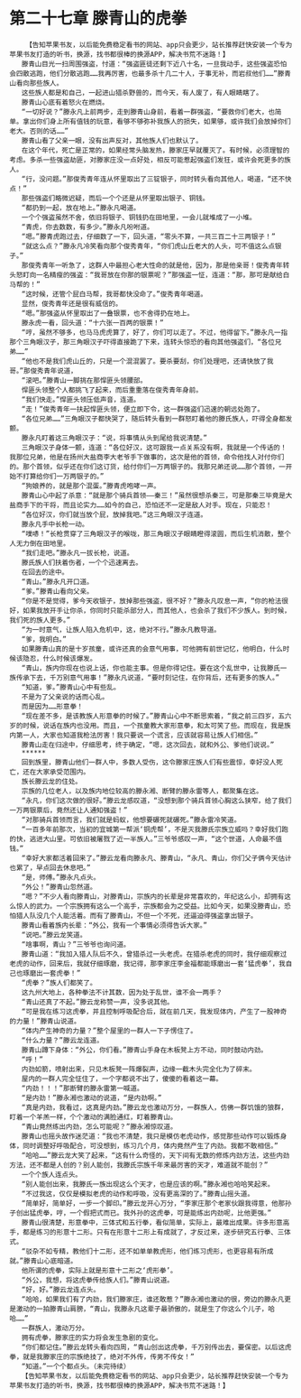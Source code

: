 # 第二十七章 滕青山的虎拳
        【告知苹果书友，以后能免费稳定看书的网站、app只会更少，站长推荐赶快安装一个专为苹果书友打造的听书，换源，找书都很棒的换源APP，解决书荒不迷路！】
       滕青山目光一扫周围强盗，忖道：“强盗匪徒还剩下近八十名，一旦我动手，这些强盗恐怕会四散逃跑，他们分散逃跑……我再厉害，也最多杀十几二十人，于事无补，而岩叔他们……”滕青山看向那些族人。
       这些族人都是和自己，一起进山猎杀野兽的，而今天，有人废了，有人眼睛瞎了。
       滕青山心底有着怒火在燃烧。
       “一切好说？”滕永凡上前两步，走到滕青山身前，看着一群强盗，“要救你们老大，也简单。拿出你们身上所有值钱的玩意，看够不够弥补我族人的损失，如果够，或许我们会放掉你们老大。否则的话……”
       滕青山看了父亲一眼，没有出声反对，其他族人们也默认了。
       在这个年代，死亡是正常的，如果经常头脑发热，滕家庄早就覆灭了。有时候，必须理智的考虑。多杀一些强盗劫匪，对滕家庄没一点好处，相反可能惹起强盗们发狂，或许会死更多的族人。
       “行，没问题。”那俊秀青年连从怀里取出了三锭银子，同时转头看向其他人，喝道，“还不快点！”
       那些强盗们略微迟疑，而后一个个还是从怀里取出银子、铜钱。
       “都扔到一起，放在地上。”滕永凡喝道。
       一个个强盗虽然不舍，依旧将银子、铜钱扔在田地里，一会儿就堆成了一小堆。
       “青虎，你去数数，有多少。”滕永凡吩咐道。
       “嗯。”滕青虎跑过去，仔细数了一下，回头道，“零头不算，一共三百二十三两银子！”
       “就这么点？”滕永凡冷笑看向那个俊秀青年，“你们虎山丘老大的人头，可不值这么点银子。”
       那俊秀青年一听急了，这群人中最担心老大性命的就是他，因为，那是他亲哥！俊秀青年转头怒盯向一名精瘦的强盗：“我哥放在你那的银票呢？”那强盗一怔，连道：“那，那可是献给白马帮的！”
       “这时候，还管个屁白马帮，我哥都快没命了。”俊秀青年喝道。
       显然，俊秀青年还是很有威信的。
       “嗯。”那强盗从怀里取出了一叠银票，也不舍得扔在地上。
       滕永虎一看，回头道：“十六张一百两的银票！”
       “哼，虽然不够多，也马马虎虎算了，好了，你们可以走了。不过，他得留下。”滕永凡一指那个三角眼汉子，那三角眼汉子吓得直接跪了下来，连转头惊恐的看向其他强盗们，“各位兄弟……”
       “他也不是我们虎山丘的，只是一个混混罢了。要杀要刮，你们处理吧，还请快放了我哥。”那俊秀青年说道，
       “滚吧。”滕青山一脚挑在那悍匪头领腰部。
       悍匪头领整个人都挑飞了起来，而后重重落在俊秀青年身前。
       “我们快走。”悍匪头领压低声音，连道。
       “走！”俊秀青年一扶起悍匪头领，便立即下令，这一群强盗们迅速的朝远处跑了。
       “各位兄弟……”三角眼汉子都快哭了，随后转头看到一群怒盯着他的滕氏族人，吓得全身都发颤。
       滕永凡盯着这三角眼汉子：“说，将事情从头到尾给我说清楚。”
       三角眼汉子身体一颤，连道：“各位好汉，这可跟我一点关系没有啊，我就是一个传话的！我那位兄弟，他是在扬州大盐商李大老爷手下做事的，这次是他的首领，命令他找人对付你们的。那个首领，似乎还在你们这订货，给付你们一万两银子的。我那兄弟还说……那个首领，一开始不打算给你们一万两银子的。”
       “狗娘养的，就是那个混蛋。”滕青虎咆哮一声。
       滕青山心中起了杀意：“就是那个骑兵首领——秦三！”虽然很想杀秦三，可是那秦三毕竟是大盐商手下的干将，而且论实力……如今的自己，恐怕还不一定是敌人对手。现在，只能忍！
       “各位好汉，你们就当放个屁，放掉我吧。”这三角眼汉子连道。
       滕永凡手中长枪一动。
       “噗哧！”长枪贯穿了三角眼汉子的喉咙，那三角眼汉子眼睛瞪得滚圆，而后生机消散，整个人无力倒在田地里。
       “我们走吧。”滕永凡一拔长枪，说道。
       滕氏族人们扶着伤者，一个个迅速离去。
       在回去的途中。
       “青山。”滕永凡开口道。
       “爹。”滕青山看向父亲。
       “你是不是觉得，爹今天收银子，放掉那些强盗，很不好？”滕永凡叹息一声，“你的枪法很好，如果我放开手让你杀，你同时只能杀部分人，而其他人，也会杀了我们不少族人。到时候，我们死的族人更多。”
       “为一时意气，让族人陷入危机中，这，绝对不行。”滕永凡教导道。
       “爹，我明白。”
       如果滕青山真的是十岁孩童，或许还真的会意气用事，可他拥有前世记忆，他明白，什么时候该隐忍，什么时候该爆发。
       “青山，族内你现在也说上话，你也能主事。但是你得记住。要在这个乱世中，让我滕氏一族传承下去，千万别意气用事！”滕永凡说道，“要时刻记住，在你背后，还有更多的族人。”
       “知道，爹。”滕青山心中有些乱。
       不是为了父亲说的话而心乱。
       而是因为……形意拳！
       “现在差不多，是该教族人形意拳的时候了。”滕青山心中不断思索着，“我之前三四岁，五六岁的时候，说话在族内也没用。而且，一个孩童教大家形意拳，和太可笑了些。而现在，我是族内第一人，大家也知道我枪法厉害！我只要说一个谎言，应该就容易让族人们相信。”
       滕青山走在归途中，仔细思考，终于确定，“嗯，这次回去，就和外公、爹他们说说。”
       ******
       回到族里，滕青山他们一群人中，多数人受伤，这令滕家庄族人们有些震惊，幸好没人死亡，还在大家承受范围内。
       族长滕云龙的住处。
       宗族的几位老人，以及族内地位较高的滕永湘、断臂的滕永雷等人，都聚集在这。
       “永凡，你们这次做的很好。”滕云龙感叹道，“没想到那个骑兵首领心胸这么狭窄，给了我们一万两银票后，竟然还让人通知强盗！”
       “对那骑兵首领而言，我们就是蚂蚁，他想要碾死就碾死。”滕永雷冷笑道。
       “一百多年前那次，当初的宜城第一帮派‘铜虎帮’，不是灭我滕氏宗族立威吗？幸好我们跑的快，逃进大山里。可依旧被屠戮了近一半族人。”三爷爷感叹一声，“这个世道，人命最不值钱。”
       “幸好大家都活着回来了。”滕云龙看向滕永凡、滕青山，“永凡、青山，你们父子俩今天估计也累了，早点回去休息吧。”
       “是，师傅。”滕永凡点头。
       “外公！”滕青山忽然道。
       “嗯？”不少人看向滕青山，对滕青山，宗族内的长辈是非常喜欢的，年纪这么小，却拥有这么惊人的武力。一个宗族拥有这么一个高手，宗族都会为之受益。比如今天，如果没滕青山，恐怕猎人队没几个人能活着。而有了滕青山，不但一个不死，还逼迫得强盗拿出银子。
       滕青山看着族内长辈：“外公，我有一个事情必须得告诉大家。”
       “说吧。”滕云龙笑道。
       “啥事啊，青山？”三爷爷也询问道。
       滕青山道：“我加入猎人队后不久，曾猎杀过一头老虎。在猎杀老虎的同时，我仔细观察过老虎的动作，回来后，我就仔细琢磨，我记得，那李家庄李金福都能琢磨出一套‘猛虎拳’，我自己也琢磨出一套虎拳！”
       “虎拳？”族人们都笑了。
       这九州大地上，各种拳法不计其数，因为处于乱世，谁不会一两手？
       “青山还真了不起。”滕云龙称赞一声，没多说其他。
       “可是我在练习这虎拳，并且控制呼吸配合后，就在前几天，我发现体内，产生了一股神奇的力量！”滕青山说道。
       “体内产生神奇的力量？”整个屋里的一群人一下子愣住了。
       “什么力量？”滕云龙连道。
       滕青山蹲下身体：“外公，你们看。”滕青山手身在木板凳上方不动，同时鼓动内劲。
       “呼！”
       内劲如箭，喷射出来，只见木板凳一阵爆裂声，边缘一截木头完全化为了碎末。
       屋内的一群人完全怔住了，一个字都说不出了，傻傻的看着这一幕。
       “内劲！！！”那断臂的滕永雷第一喊道。
       “是内劲！”滕永湘也激动的说道，“是内劲啊。”
       “真是内劲，我看过，这真是内劲。”滕云龙也激动万分，一群族人，仿佛一群饥饿的狼群，盯着一个羊羔一样，个个激动的满脸通红，盯着滕青山。
       “青山竟然练出内劲，怎么可能呢？”滕永湘惊叹道。
       滕青山也摇头故作迷茫道：“我也不清楚，我只是模仿老虎动作，感觉那些动作可以锻炼身体，同时调整好呼吸配合，可没想到，练习几个月，体内竟然产生了内劲。我都不敢相信。”
       “哈哈……”滕云龙大笑了起来，“这有什么奇怪的，天下间有无数的修炼内劲方法，这些内劲方法，还不都是人创的？别人能创，我滕氏宗族千年来最厉害的天才，难道就不能创？”
       一个个族人连点头。
       “别人能创出来，我滕氏一族出现这么个天才，也是应该的啊。”滕永湘也哈哈笑起来。
       “不过我这，仅仅是模拟老虎的动作和呼吸，没有更高深的了。”滕青山摇头道。
       “简单好，简单好，一步一个脚印。”滕云龙开心万分，“李家庄那个老家伙跟我得意，他那孙子创出猛虎拳，哼，一个假把式而已。我外孙的这虎拳，可是能练出内劲呢，比他更强。”
       滕青山很清楚，形意拳中，三体式和五行拳，看似简单，实际上，最难出成果。许多形意高手，都是练习的形意十二形。只有在形意十二形上有成就了，才反过来，逐步研究五行拳、三体式。
       “驳杂不如专精，教他们十二形，还不如单单教虎形，他们练习虎形，也更容易有所成就。”滕青山心底暗道。
       他所谓的虎拳，实际上就是形意十二形之‘虎形拳’。
       “外公，我想，将这虎拳传给族人们。”滕青山说道。
       “好，好。”滕云龙连点头。
       “哈哈，如果我们有了内劲，我们滕家庄，谁还敢惹？”滕永湘也激动的很，旁边的滕永凡更是激动的一拍滕青山肩膀，“青山，我滕永凡这辈子最骄傲的，就是生了你这么个儿子，哈哈……”
       一群族人，激动万分。
       拥有虎拳，滕家庄的实力将会发生急剧的变化。
       “你们都记住。”滕云龙转头看向四周，“青山创出这虎拳，千万别传出去，要保密。以后这虎拳，就是我滕家庄的宗族绝技了，绝对不外传，传男不传女！”
       “知道。”一个个都点头。（未完待续）
       【告知苹果书友，以后能免费稳定看书的网站、app只会更少，站长推荐赶快安装一个专为苹果书友打造的听书，换源，找书都很棒的换源APP，解决书荒不迷路！】